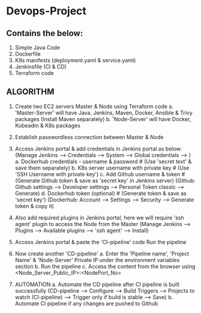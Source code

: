 # Devops-Project

Contains the below:
---
1. Simple Java Code
2. Dockerfile
3. K8s manifests (deployment.yaml & service.yaml)
4. Jenkinsfile (CI & CD)
5. Terraform code

ALGORITHM
---
1. Create two EC2 servers Master & Node using Terraform code
   a. 'Master-Server' will have Java, Jenkins, Maven, Docker, Ansible & Trivy packages
      (Install Maven separately)
   b. 'Node-Server' will have Docker, Kubeadm & K8s packages

2. Establish passwordless connection between Master & Node

3. Access Jenkins portal & add credentials in Jenkins portal as below:
   (Manage Jenkins --> Credentials --> System --> Global credentials --> )
   a. Dockerhub credentials - username & password # (Use 'secret text' & save them separately)
   b. K8s server username with private key        # (Use 'SSH Username with private key')
   c. Add Github username & token                 # (Generate Github token & save as 'secret key' in Jenkins server)
      (Github: Github settings --> Developer settings --> Personal Token classic --> Generate)
   d. Dockerhub token (optional)                  # (Generate token & save as 'secret key')
      (Dockerhub: Account --> Settings --> Security --> Generate token & copy it)

4. Also add required plugins in Jenkins portal, here we will require 'ssh agent' plugin to access the Node from the Master
   (Manage Jenkins --> Plugins --> Available plugins --> 'ssh agent' --> Install)

5. Access Jenkins portal & paste the 'CI-pipeline' code
   Run the pipeline

6. Now create another 'CD-pipeline'
   a. Enter the 'Pipeline name', 'Project Name' & 'Node-Server' Private IP under the environment variables section
   b. Run the pipeline
   c. Access the content from the browser using <Node_Server_Public_IP>:<NodePort_No>

7. AUTOMATION
   a. Automate the CD pipeline after CI pipeline is built successfully
      (CD-pipeline --> Configure --> Build Triggers --> Projects to watch (CI-pipeline) --> Trigger only if build is stable --> Save)
   b. Automate CI pipeline if any changes are pushed to Github
      
